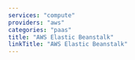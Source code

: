 ```yaml
---
services: "compute"
providers: "aws"
categories: "paas"
title: "AWS Elastic Beanstalk"
linkTitle: "AWS Elastic Beanstalk"
---
```

